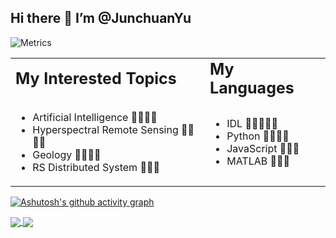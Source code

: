 ## Hi there 👋 I’m @JunchuanYu

![Metrics](https://metrics.lecoq.io/JunchuanYu?template=classic&base.activity=0&base.community=0&base.metadata=0&config.timezone=Asia%2FShanghai)

<table style="margin-left:auto; margin-right:auto">
 <tr>
    <td><b style="font-size:25px">My Interested Topics</b></td>
    <td><b style="font-size:25px">My Languages</b></td>
 </tr>
 <tr>
    <td>

- Artificial Intelligence 🎉🎉🎉🎉           
- Hyperspectral Remote Sensing 🎉🎉🎉🎉                          
- Geology 🎉🎉🎉🎉
- RS Distributed System  🎉🎉🎉                                    
</td>
    <td>

- IDL 🌟🌟🌟🌟🌟
- Python 🌟🌟🌟🌟
- JavaScript 🌟🌟🌟
- MATLAB 🌟🌟🌟
</td>
 </tr>
</table>




[![Ashutosh's github activity graph](https://activity-graph.herokuapp.com/graph?username=JunchuanYu&theme=dracula)](https://github.com/ashutosh00710/github-readme-activity-graph)

<!-- 
| <a href="https://github.com/anuraghazra/github-readme-stats"><img align="center" src="https://github-readme-stats.vercel.app/api?username=JunchuanYu&show_icons=true&include_all_commits=true&theme=buefy&hide_border=true" alt="Anurag's github stats" /></a> <a href="https://github.com/anuraghazra/github-readme-stats">
  <img align="center" src="https://github-readme-stats.vercel.app/api/pin/?username=JunchuanYu&repo=Deep-learning-teaching&theme=buefy" />
</a> -->
<!-- | <a href="https://github.com/anuraghazra/github-readme-stats"><img align="center" src="https://github-readme-stats.vercel.app/api?username=JunchuanYu&show_icons=true&include_all_commits=true&theme=buefy&hide_border=true" alt="Anurag's github stats" /></a> | <a href="https://github.com/anuraghazra/github-readme-stats"><img align="center" src="https://github-readme-stats.vercel.app/api/top-langs/?username=JunchuanYu&layout=compact&theme=buefy&hide_border=true" /></a> |
| ------------- | ------------- | -->

<a href="https://github.com/anuraghazra/github-readme-stats">
  <img align="center" src="https://github-readme-stats.vercel.app/api/pin/?username=JunchuanYu&repo=Deep-learning-teaching&theme=buefy" />
</a>
<a href="https://github.com/anuraghazra/anuraghazra.github.io">
  <img align="center" src="https://github-readme-stats.vercel.app/api/pin/?username=JunchuanYu&repo=Pytorch-Project-Template&theme=buefy" />
</a>

